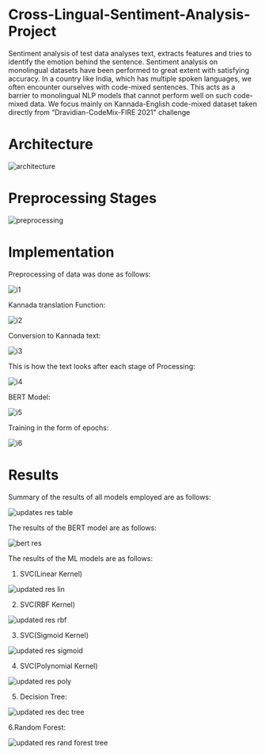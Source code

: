 # Cross-Lingual-Sentiment-Analysis-Project

Sentiment analysis of test data analyses text, extracts features and tries to identify the emotion behind the sentence. 
Sentiment analysis on monolingual datasets have been performed to great extent with satisfying accuracy.
In a country like India, which has multiple spoken languages, we often encounter ourselves with code-mixed sentences.
This acts as a barrier to monolingual NLP models that cannot perform well on such code-mixed data.
We focus mainly on Kannada-English code-mixed dataset taken directly from “Dravidian-CodeMix-FIRE 2021" challenge

# Architecture

![architecture](https://user-images.githubusercontent.com/96068461/225291967-d7ea6d33-5ef1-4e76-9dbe-eb8b7b09d2d1.png)

# Preprocessing Stages

![preprocessing](https://user-images.githubusercontent.com/96068461/225292071-ce00af48-82e9-4566-90f0-cac371c2faf0.png)

# Implementation

Preprocessing of data was done as follows:

![i1](https://user-images.githubusercontent.com/96068461/225293124-b6db12d8-4644-4eca-834c-799c90399142.png)

Kannada translation Function:

![i2](https://user-images.githubusercontent.com/96068461/225293389-c8181231-683b-402c-a8a8-67b5cd61b534.png)

Conversion to Kannada text:

![i3](https://user-images.githubusercontent.com/96068461/225293364-90a30597-03e6-46a9-a965-e461185a5903.png)

This is how the text looks after each stage of Processing:

![i4](https://user-images.githubusercontent.com/96068461/225293500-8a17a76e-da93-45a0-9735-2a2b9f203a01.png)

BERT Model:

![i5](https://user-images.githubusercontent.com/96068461/225293507-eb1eeaa3-9e67-4568-b926-f9b7d09547f7.png)

Training in the form of epochs:

![i6](https://user-images.githubusercontent.com/96068461/225293508-da77d68b-4809-46b6-af31-8e8e44c5b77a.png)

# Results

Summary of the results of all models employed are as follows:

![updates res table](https://user-images.githubusercontent.com/96068461/232823529-693f672c-91a3-4826-a7e4-00a2e2776fe3.png)

The results of the BERT model are as follows:

![bert res](https://user-images.githubusercontent.com/96068461/225294770-915755f1-d2ba-41ef-b1e9-3b514b3ef634.png)

The results of the ML models are as follows:

1. SVC(Linear Kernel)

![updated res lin](https://user-images.githubusercontent.com/96068461/232821996-40c82b4f-451c-4c21-a6fc-279f6404380c.png)

2. SVC(RBF Kernel)

![updated res rbf](https://user-images.githubusercontent.com/96068461/232822015-43d4ca15-8c31-425a-aac1-5a3cfebb90c0.png)

3. SVC(Sigmoid Kernel)

![updated res sigmoid](https://user-images.githubusercontent.com/96068461/232822021-88437722-ac15-46eb-8dd7-9485b1296204.png)

4. SVC(Polynomial Kernel)

![updated res poly](https://user-images.githubusercontent.com/96068461/232822008-1d53ba4c-6348-4637-86b6-a9ab9fbd19fb.png)

5. Decision Tree:

![updated res dec tree](https://user-images.githubusercontent.com/96068461/232822027-f064059e-a898-4338-afe2-d6018332fea4.png)

6.Random Forest:

![updated res rand forest tree](https://user-images.githubusercontent.com/96068461/232822012-2066945b-8548-4d2d-bbf6-37355a4923fa.png)
